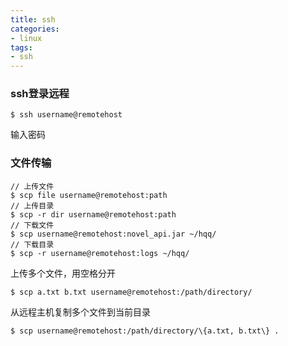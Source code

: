 ```yaml
---
title: ssh
categories:
- linux
tags:
- ssh
---
```

### ssh登录远程
```
$ ssh username@remotehost
```
输入密码

### 文件传输
```
// 上传文件
$ scp file username@remotehost:path
// 上传目录
$ scp -r dir username@remotehost:path
// 下载文件
$ scp username@remotehost:novel_api.jar ~/hqq/
// 下载目录
$ scp -r username@remotehost:logs ~/hqq/
```
上传多个文件，用空格分开
```
$ scp a.txt b.txt username@remotehost:/path/directory/
```
从远程主机复制多个文件到当前目录
```
$ scp username@remotehost:/path/directory/\{a.txt, b.txt\} .
```
